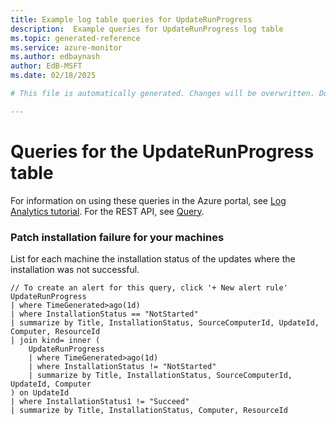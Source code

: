 ```yaml
---
title: Example log table queries for UpdateRunProgress
description:  Example queries for UpdateRunProgress log table
ms.topic: generated-reference
ms.service: azure-monitor
ms.author: edbaynash
author: EdB-MSFT
ms.date: 02/18/2025

# This file is automatically generated. Changes will be overwritten. Do not change this file directly. 

---
```


# Queries for the UpdateRunProgress table

For information on using these queries in the Azure portal, see [Log Analytics tutorial](/azure/azure-monitor/logs/log-analytics-tutorial). For the REST API, see [Query](/rest/api/loganalytics/query).


### Patch installation failure for your machines  


List for each machine the installation status of the updates where the installation was not successful.  

```query
// To create an alert for this query, click '+ New alert rule'
UpdateRunProgress
| where TimeGenerated>ago(1d) 
| where InstallationStatus == "NotStarted" 
| summarize by Title, InstallationStatus, SourceComputerId, UpdateId, Computer, ResourceId
| join kind= inner (
    UpdateRunProgress
    | where TimeGenerated>ago(1d) 
    | where InstallationStatus != "NotStarted" 
    | summarize by Title, InstallationStatus, SourceComputerId, UpdateId, Computer
) on UpdateId 
| where InstallationStatus1 != "Succeed"
| summarize by Title, InstallationStatus, Computer, ResourceId

```

